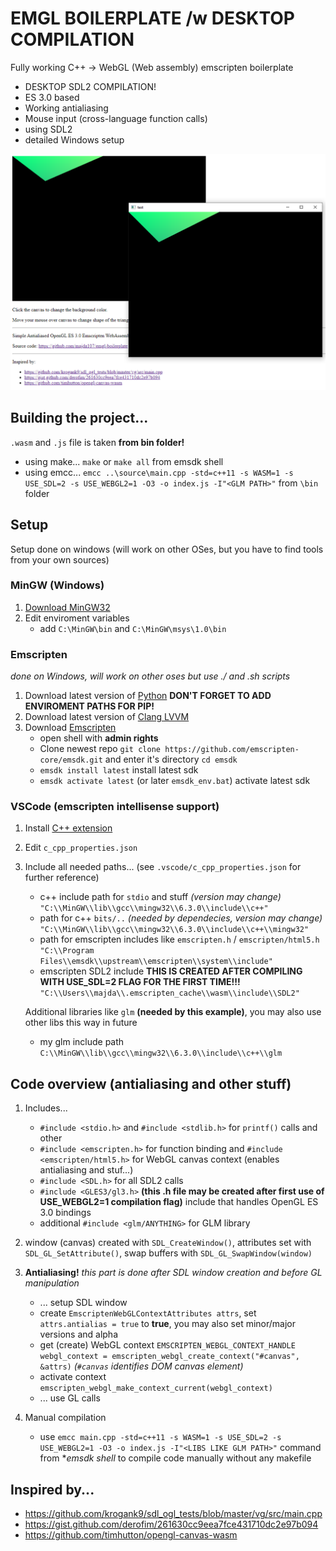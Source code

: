 # EMGL BOILERPLATE /w DESKTOP COMPILATION #

Fully working C++ -> WebGL (Web assembly) emscripten boilerplate 
- DESKTOP SDL2 COMPILATION!
- ES 3.0 based
- Working antialiasing
- Mouse input (cross-language function calls)
- using SDL2
- detailed Windows setup

![alt text](images/screen.png "Screenshot 1")

## Building the project... ##
`.wasm` and `.js` file is taken **from bin folder!**

- using make... `make` or `make all` from emsdk shell
- using emcc... `emcc ..\source\main.cpp -std=c++11 -s WASM=1 -s USE_SDL=2 -s USE_WEBGL2=1 -O3 -o index.js -I"<GLM PATH>"` from `\bin` folder


## Setup ##

Setup done on windows (will work on other OSes, but you have to find tools from your own sources)

### MinGW (Windows) ###

1. [Download MinGW32](https://sourceforge.net/projects/mingw/)
2. Edit enviroment variables
    - add `C:\MinGW\bin` and `C:\MinGW\msys\1.0\bin`

### Emscripten ###

*done on Windows, will work on other oses but use ./ and .sh scripts*

1. Download latest version of [Python](https://www.python.org/) **DON'T FORGET TO ADD ENVIROMENT PATHS FOR PIP!**
2. Download latest version of [Clang LVVM](https://releases.llvm.org/download.html)
3. Download [Emscripten](https://emscripten.org/docs/getting_started/downloads.html#installation-instructions)
    - open shell with **admin rights**
    - Clone newest repo `git clone https://github.com/emscripten-core/emsdk.git` and enter it's directory `cd emsdk`
    - `emsdk install latest` install latest sdk
    - `emsdk activate latest` (or later `emsdk_env.bat`) activate latest sdk 

### VSCode (emscripten intellisense support) ###

1. Install [C++ extension](https://marketplace.visualstudio.com/items?itemName=ms-vscode.cpptools)
2. Edit `c_cpp_properties.json`
3. Include all needed paths... (see `.vscode/c_cpp_properties.json` for further reference)
    - c++ include path for `stdio` and stuff *(version may change)* `"C:\\MinGW\\lib\\gcc\\mingw32\\6.3.0\\include\\c++"`
    - path for c++ `bits/..` *(needed by dependecies, version may change)* `"C:\\MinGW\\lib\\gcc\\mingw32\\6.3.0\\include\\c++\\mingw32"`
    - path for emscripten includes like `emscripten.h` / `emscripten/html5.h` `"C:\\Program Files\\emsdk\\upstream\\emscripten\\system\\include"`
    - emscripten SDL2 include  **THIS IS CREATED AFTER COMPILING WITH USE_SDL=2 FLAG FOR THE FIRST TIME!!!** `"C:\\Users\\majda\\.emscripten_cache\\wasm\\include\\SDL2"`
    
    Additional libraries like `glm` **(needed by this example)**, you may also use other libs this way in future
    - my glm include path `C:\\MinGW\\lib\\gcc\\mingw32\\6.3.0\\include\\c++\\glm`

## Code overview (antialiasing and other stuff) ## 

1. Includes...
    - `#include <stdio.h>` and `#include <stdlib.h>` for `printf()` calls and other
    - `#include <emscripten.h>` for function binding and `#include <emscripten/html5.h>` for WebGL canvas context (enables antialiasing and stuf...)
    - `#include <SDL.h>` for all SDL2 calls
    - `#include <GLES3/gl3.h>` **(this .h file may be created after first use of USE_WEBGL2=1 compilation flag)** include that handles OpenGL ES 3.0 bindings
    - additional `#include <glm/ANYTHING>` for GLM library

2. window (canvas) created with `SDL_CreateWindow()`, attributes set with `SDL_GL_SetAttribute()`, swap buffers with `SDL_GL_SwapWindow(window)`
3. **Antialiasing!** *this part is done after SDL window creation and before GL manipulation*
    - ... setup SDL window 
    - create `EmscriptenWebGLContextAttributes attrs`, set `attrs.antialias = true` to **true**, you may also set minor/major versions and alpha
    - get (create) WebGL context `EMSCRIPTEN_WEBGL_CONTEXT_HANDLE webgl_context = emscripten_webgl_create_context("#canvas", &attrs)` *(`#canvas` identifies DOM canvas element)*
    - activate context `emscripten_webgl_make_context_current(webgl_context)`
    - ... use GL calls

4. Manual compilation
    - use `emcc main.cpp -std=c++11 -s WASM=1 -s USE_SDL=2 -s USE_WEBGL2=1 -O3 -o index.js -I"<LIBS LIKE GLM PATH>"` command from **emsdk shell* to compile code manually without any makefile


## Inspired by... ##
- https://github.com/krogank9/sdl_ogl_tests/blob/master/vg/src/main.cpp
- https://gist.github.com/derofim/261630cc9eea7fce431710dc2e97b094
- https://github.com/timhutton/opengl-canvas-wasm